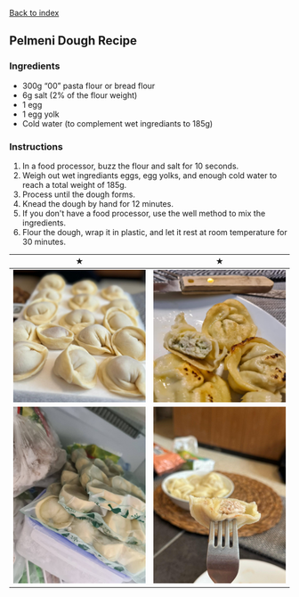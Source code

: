 [Back to index](../index.MD)

## Pelmeni Dough Recipe

### Ingredients
- 300g “00” pasta flour or bread flour
- 6g salt (2% of the flour weight)
- 1 egg
- 1 egg yolk
- Cold water (to complement wet ingrediants to 185g)

### Instructions
1. In a food processor, buzz the flour and salt for 10 seconds.
2. Weigh out wet ingrediants eggs, egg yolks, and enough cold water to reach a total weight of 185g.
3. Process until the dough forms.
4. Knead the dough by hand for 12 minutes.
5. If you don't have a food processor, use the well method to mix the ingredients.
6. Flour the dough, wrap it in plastic, and let it rest at room temperature for 30 minutes.

|                        ★                        |               ★                               |
:-----------------------------------------------:|:---------------------------------------------:|
|       ![Pilmeni](../images/pilmeni1.jpg)        | ![Pilmeni fried](../images/pilmeni_fried.jpg) |
| ![Pilmeni frozen](../images/pilmeni_frozen.jpg) |      ![Pilmeni](../images/pilmeni2.jpg)       |
